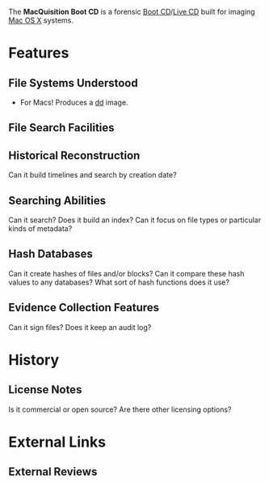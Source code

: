 The **MacQuisition Boot CD** is a forensic [Boot
CD](Boot_CD "wikilink")/[Live CD](Live_CD "wikilink") built for imaging
[Mac OS X](Mac_OS_X "wikilink") systems.

# Features

## File Systems Understood

- For Macs! Produces a [dd](dd "wikilink") image.

## File Search Facilities

## Historical Reconstruction

Can it build timelines and search by creation date?

## Searching Abilities

Can it search? Does it build an index? Can it focus on file types or
particular kinds of metadata?

## Hash Databases

Can it create hashes of files and/or blocks? Can it compare these hash
values to any databases? What sort of hash functions does it use?

## Evidence Collection Features

Can it sign files? Does it keep an audit log?

# History

## License Notes

Is it commercial or open source? Are there other licensing options?

# External Links

## External Reviews